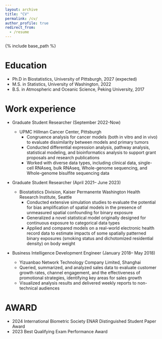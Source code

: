 ```yaml
---
layout: archive
title: "CV"
permalink: /cv/
author_profile: true
redirect_from:
  - /resume
---
```


{% include base_path %}

Education
======
* Ph.D in Biostatistics, University of Pittsburgh, 2027 (expected)
* M.S. in Statistics, University of Washington, 2022
* B.S. in Atmospheric and Oceanic Science, Peking University, 2017

Work experience
======
* Graduate Student Researcher (September 2022-Now)
  * UPMC Hillman Cancer Center, Pittsburgh
    * Congruence analysis for cancer models (both in vitro and in vivo) to evaluate dissimilarity between models and primary tumors
    * Conducted differential expression analysis, pathway analysis, statistical modeling, and bioinformatics analysis to support grant proposals and research publications
    * Worked with diverse data types, including clinical data, single-cell RNAseq, bulk RNAseq, Whole-genome sequencing, and Whole-genome bisulfite sequencing data

* Graduate Student Researcher (April 2021– June 2023)
  * Biostatistics Division, Kaiser Permanente Washington Health Research Institute, Seattle 
    * Conducted extensive simulation studies to evaluate the potential for bias amplification of spatial models in the presence of unmeasured spatial confounding for binary exposure 
    * Generalized a novel statistical model originally designed for continuous exposure to categorical data types
    * Applied and compared models on a real-world electronic health record data to estimate impacts of some spatially patterned binary exposures (smoking status and dichotomized residential density) on body weight 

* Business Intelligence Development Engineer (January 2018– May 2018)
  * Yizuanbao Network Technology Company Limited, Shanghai
  * Queried, summarized, and analyzed sales data to evaluate customer growth rates, channel engagement, and the effectiveness of promotional strategies, identifying key areas for sales growth
  * Visualized analysis results and delivered weekly reports to non-technical audiences
  
AWARD
======
* 2024 International Biometric Society ENAR Distinguished Student Paper Award
* 2023 Best Qualifying Exam Performance Award
